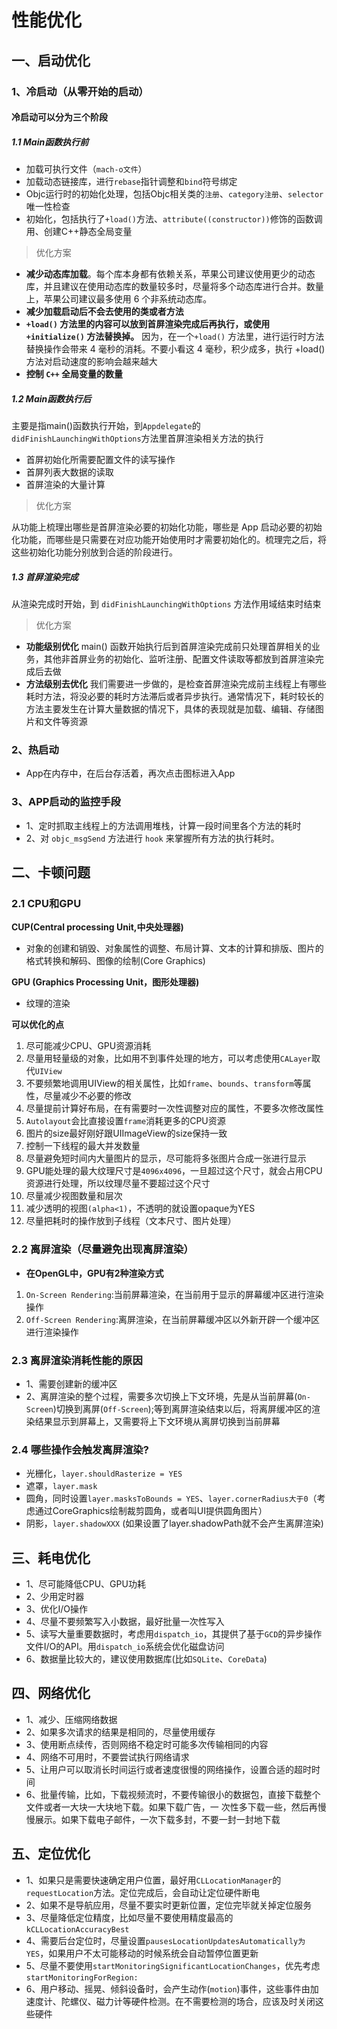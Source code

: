 # 性能优化



## 一、启动优化

### 1、冷启动（从零开始的启动）

#### 冷启动可以分为三个阶段

##### 1.1 Main函数执行前

- 加载可执行文件（`mach-o文件`）
- 加载动态链接库，进行`rebase`指针调整和`bind`符号绑定
- Objc运行时的初始化处理，包括Objc相关类的`注册`、`category注册`、`selector`唯一性检查
- 初始化，包括执行了`+load()`方法、`attribute((constructor))`修饰的函数调用、创建C++静态全局变量

> 优化方案

- **减少动态库加载**。每个库本身都有依赖关系，苹果公司建议使用更少的动态库，并且建议在使用动态库的数量较多时，尽量将多个动态库进行合并。数量上，苹果公司建议最多使用 6 个非系统动态库。
- **减少加载启动后不会去使用的类或者方法**
- **`+load()` 方法里的内容可以放到首屏渲染完成后再执行，或使用 `+initialize()` 方法替换掉。** 因为，在一个`+load()` 方法里，进行运行时方法替换操作会带来 4 毫秒的消耗。不要小看这 4 毫秒，积少成多，执行 +load() 方法对启动速度的影响会越来越大
- **控制 `C++` 全局变量的数量**

##### 1.2 Main函数执行后

主要是指main()函数执行开始，到`Appdelegate`的`didFinishLaunchingWithOptions`方法里首屏渲染相关方法的执行

- 首屏初始化所需要配置文件的读写操作
- 首屏列表大数据的读取
- 首屏渲染的大量计算

> 优化方案

从功能上梳理出哪些是首屏渲染必要的初始化功能，哪些是 App 启动必要的初始化功能，而哪些是只需要在对应功能开始使用时才需要初始化的。梳理完之后，将这些初始化功能分别放到合适的阶段进行。

##### 1.3 首屏渲染完成

从渲染完成时开始，到 `didFinishLaunchingWithOptions` 方法作用域结束时结束

> 优化方案

- **功能级别优化** 
  main() 函数开始执行后到首屏渲染完成前只处理首屏相关的业务，其他非首屏业务的初始化、监听注册、配置文件读取等都放到首屏渲染完成后去做
- **方法级别去优化** 
  我们需要进一步做的，是检查首屏渲染完成前主线程上有哪些耗时方法，将没必要的耗时方法滞后或者异步执行。通常情况下，耗时较长的方法主要发生在计算大量数据的情况下，具体的表现就是加载、编辑、存储图片和文件等资源

### 2、热启动

- App在内存中，在后台存活着，再次点击图标进入App

### 3、APP启动的监控手段

- 1、定时抓取主线程上的方法调用堆栈，计算一段时间里各个方法的耗时
- 2、对 `objc_msgSend` 方法进行 `hook` 来掌握所有方法的执行耗时。



## 二、卡顿问题

### 2.1 CPU和GPU

**CUP(Central processing Unit,中央处理器)**

- 对象的创建和销毁、对象属性的调整、布局计算、文本的计算和排版、图片的格式转换和解码、图像的绘制(Core Graphics)

**GPU (Graphics Processing Unit，图形处理器)**

- 纹理的渲染

**可以优化的点**

1. 尽可能减少CPU、GPU资源消耗
2. 尽量用轻量级的对象，比如用不到事件处理的地方，可以考虑使用`CALayer`取代`UIView`
3. 不要频繁地调用UIView的相关属性，比如`frame`、`bounds`、`transform`等属性，尽量减少不必要的修改
4. 尽量提前计算好布局，在有需要时一次性调整对应的属性，不要多次修改属性
5. `Autolayout`会比直接设置`frame`消耗更多的CPU资源
6. 图片的size最好刚好跟UIImageView的size保持一致
7. 控制一下线程的最大并发数量
8. 尽量避免短时间内大量图片的显示，尽可能将多张图片合成一张进行显示
9. GPU能处理的最大纹理尺寸是`4096x4096`，一旦超过这个尺寸，就会占用CPU资源进行处理，所以纹理尽量不要超过这个尺寸
10. 尽量减少视图数量和层次
11. 减少透明的视图`(alpha<1)`，不透明的就设置opaque为YES
12. 尽量把耗时的操作放到子线程（文本尺寸、图片处理）

### 2.2 离屏渲染（尽量避免出现离屏渲染）

- **在OpenGL中，GPU有2种渲染方式**

1. `On-Screen Rendering`:当前屏幕渲染，在当前用于显示的屏幕缓冲区进行渲染操作
2. `Off-Screen Rendering`:离屏渲染，在当前屏幕缓冲区以外新开辟一个缓冲区进行渲染操作

### 2.3 离屏渲染消耗性能的原因

- 1、需要创建新的缓冲区
- 2、离屏渲染的整个过程，需要多次切换上下文环境，先是从当前屏幕(`On-Screen`)切换到离屏(`Off-Screen`);等到离屏渲染结束以后，将离屏缓冲区的渲染结果显示到屏幕上，又需要将上下文环境从离屏切换到当前屏幕

### 2.4 哪些操作会触发离屏渲染?

- 光栅化，`layer.shouldRasterize = YES`
- 遮罩，`layer.mask`
- 圆角，同时设置`layer.masksToBounds = YES`、`layer.cornerRadius大于0`（考虑通过CoreGraphics绘制裁剪圆角，或者叫UI提供圆角图片）
- 阴影，`layer.shadowXXX` (如果设置了layer.shadowPath就不会产生离屏渲染)



## 三、耗电优化

- 1、尽可能降低CPU、GPU功耗
- 2、少用定时器
- 3、优化I/O操作
- 4、尽量不要频繁写入小数据，最好批量一次性写入
- 5、读写大量重要数据时，考虑用`dispatch_io`，其提供了基于`GCD`的异步操作文件I/O的API。用`dispatch_io`系统会优化磁盘访问
- 6、数据量比较大的，建议使用数据库(比如`SQLite`、`CoreData`)



## 四、网络优化

- 1、减少、压缩网络数据
- 2、如果多次请求的结果是相同的，尽量使用缓存
- 3、使用断点续传，否则网络不稳定时可能多次传输相同的内容
- 4、网络不可用时，不要尝试执行网络请求
- 5、让用户可以取消长时间运行或者速度很慢的网络操作，设置合适的超时时间
- 6、批量传输，比如，下载视频流时，不要传输很小的数据包，直接下载整个文件或者一大块一大块地下载。如果下载广告，一 次性多下载一些，然后再慢慢展示。如果下载电子邮件，一次下载多封，不要一封一封地下载



## 五、定位优化

- 1、如果只是需要快速确定用户位置，最好用`CLLocationManager`的`requestLocation`方法。定位完成后，会自动让定位硬件断电
- 2、如果不是导航应用，尽量不要实时更新位置，定位完毕就关掉定位服务
- 3、尽量降低定位精度，比如尽量不要使用精度最高的`kCLLocationAccuracyBest`
- 4、需要后台定位时，尽量设置`pausesLocationUpdatesAutomatically为YES`，如果用户不太可能移动的时候系统会自动暂停位置更新
- 5、尽量不要使用`startMonitoringSignificantLocationChanges`，优先考虑`startMonitoringForRegion:`
- 6、用户移动、摇晃、倾斜设备时，会产生动作(`motion`)事件，这些事件由加速度计、陀螺仪、磁力计等硬件检测。在不需要检测的场合，应该及时关闭这些硬件
